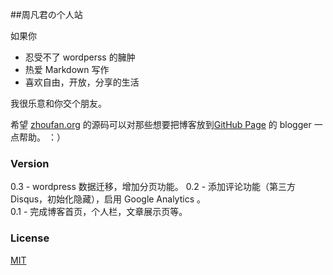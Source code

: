 ##周凡君の个人站

如果你

* 忍受不了 wordperss 的臃肿
* 热爱 Markdown 写作
* 喜欢自由，开放，分享的生活

我很乐意和你交个朋友。

希望 [zhoufan.org](http://zhoufan.org) 的源码可以对那些想要把博客放到[GitHub Page](http://pages.github.com/) 的 blogger 一点帮助。 ：）

### Version
0.3 - wordpress 数据迁移，增加分页功能。
0.2 - 添加评论功能（第三方Disqus，初始化隐藏），启用 Google Analytics 。  
0.1 - 完成博客首页，个人栏，文章展示页等。


### License

[MIT](http://opensource.org/licenses/MIT)


